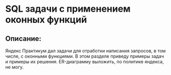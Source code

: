 # SQL задачи с применением оконных функций
## Описание:
Яндекс Практикум дал задачи для отработки написания запросов, в том числе, с оконными функциями.
В этом разделе приведу примеры задач и примеры их решения.
ER-диаграмму выложить, по политике яндекса, не могу. 
